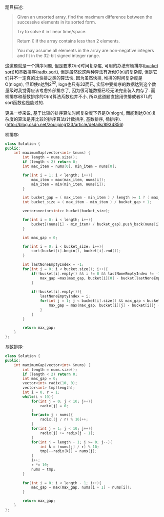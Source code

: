 题目描述:

> Given an unsorted array, find the maximum difference between the successive elements in its sorted form.
>
> Try to solve it in linear time/space.
>
> Return 0 if the array contains less than 2 elements.
>
> You may assume all elements in the array are non-negative integers and fit in the 32-bit signed integer range.

这道题就是一个排序问题, 但是要求O(n)时间复杂度, 可用的办法有桶排序([bucket sort](https://en.wikipedia.org/wiki/Bucket_sort))和基数排序([radix sort](https://en.wikipedia.org/wiki/Radix_sort)), 但是虽然说这两种算法有近似O(n)的复杂度, 但是它们并不一定真的比快排之类的算法快, 因为虽然快排, 堆排的时间复杂度是O(nlogn), 但即使n达到2<sup>32</sup>, logn也只有32而已, 实际中要排序的数据达到这个数量级时我觉得应该考虑外部排序了, 因为很可能数据已经无法完全装入内存了. 而桶排序和基数排序的O(n)算法系数也并不小, 所以这道题直接用快排或者STL的sort函数也是能过的.

更进一步来说, 基于比较的排序算法时间复杂度下界是O(nlogn), 而能到达O(n)复杂度的算法是非比较的排序算法(计数排序, 基数排序, 桶排序).(<http://blog.csdn.net/zouliping123/article/details/8934856>)

桶排序:

```c++
class Solution {
public:
    int maximumGap(vector<int> &nums) {
        int length = nums.size();
        if (length < 2) return 0;
        int max_item = nums[0], min_item = nums[0];

        for(int i = 1; i < length; i++){
            max_item = max(max_item, nums[i]);
            min_item = min(min_item, nums[i]);
        }

        int bucket_gap = ( max_item - min_item ) / length >= 1 ? ( max_item - min_item ) / length : 1;
        int bucket_size = ( max_item - min_item ) / bucket_gap + 1;

        vector<vector<int>> bucket(bucket_size);

        for(int i = 0; i < length; i++){
            bucket[(nums[i] - min_item) / bucket_gap].push_back(nums[i]);
        }

        int max_gap = 0;

        for(int i = 0; i < bucket_size; i++){
            sort(bucket[i].begin(), bucket[i].end());
        }
        
        int lastNoneEmptyIndex = -1;
        for(int i = 0; i < bucket.size(); i++){
            if(!bucket[i].empty() && i != 0 && lastNoneEmptyIndex != -1){
                max_gap =max(max_gap, bucket[i][0] - bucket[lastNoneEmptyIndex].back());
            }
            
            if(!bucket[i].empty()){
                lastNoneEmptyIndex = i;
                for(int j = 1; j < bucket[i].size() && max_gap < bucket_gap; j++){
                    max_gap = max(max_gap, bucket[i][j] - bucket[i][j - 1]);
                }
            }
        }

        return max_gap;
    }
};
```

基数排序:

```c++
class Solution {
public:
    int maximumGap(vector<int> &nums) {
        int length = nums.size();
        if (length < 2) return 0;
        int max_gap = 0;
        vector<int> radix(10, 0);
        vector<int> tmp(length);
        int i = 0, r = 1;
        while(i < 10){
            for(int j = 0; j < 10; j++){
                radix[j] = 0;
            }
            for(auto j : nums){
                radix[(j / r) % 10]++;
            }
            for(int j = 1; j < 10; j++){
                radix[j] += radix[j - 1];
            }
            for(int j = length - 1; j >= 0; j--){
                int k = (nums[j] / r) % 10;
                tmp[--radix[k]] = nums[j];
            }
            i++;
            r *= 10;
            nums = tmp;
        }
        
        for(int i = 0; i < length - 1; i++){
            max_gap = max(max_gap, nums[i + 1] - nums[i]);
        }

        return max_gap;
    }
};
```

